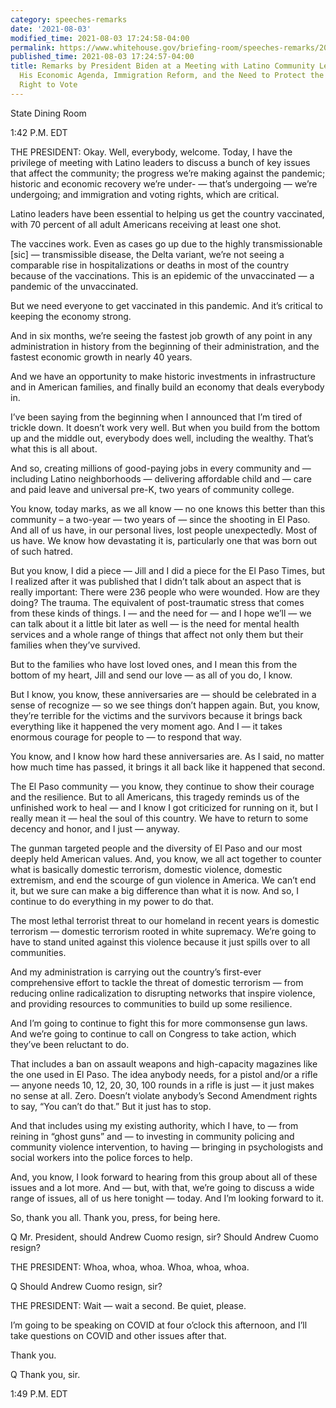 ```yaml
---
category: speeches-remarks
date: '2021-08-03'
modified_time: 2021-08-03 17:24:58-04:00
permalink: https://www.whitehouse.gov/briefing-room/speeches-remarks/2021/08/03/remarks-by-president-biden-at-a-meeting-with-latino-community-leaders-to-discuss-his-economic-agenda-immigration-reform-and-the-need-to-protect-the-sacred-constitutional-right-to-vote/
published_time: 2021-08-03 17:24:57-04:00
title: Remarks by President Biden at a Meeting with Latino Community Leaders to Discuss
  His Economic Agenda, Immigration Reform, and the Need to Protect the Sacred, Constitutional
  Right to Vote
---
```

 
State Dining Room

1:42 P.M. EDT

THE PRESIDENT: Okay. Well, everybody, welcome. Today, I have the
privilege of meeting with Latino leaders to discuss a bunch of key
issues that affect the community; the progress we’re making against the
pandemic; historic and economic recovery we’re under- — that’s
undergoing — we’re undergoing; and immigration and voting rights, which
are critical.

Latino leaders have been essential to helping us get the country
vaccinated, with 70 percent of all adult Americans receiving at least
one shot.

The vaccines work. Even as cases go up due to the highly
transmissionable \[sic\] — transmissible disease, the Delta variant,
we’re not seeing a comparable rise in hospitalizations or deaths in most
of the country because of the vaccinations. This is an epidemic of the
unvaccinated — a pandemic of the unvaccinated.

But we need everyone to get vaccinated in this pandemic. And it’s
critical to keeping the economy strong.

And in six months, we’re seeing the fastest job growth of any point in
any administration in history from the beginning of their
administration, and the fastest economic growth in nearly 40 years.

And we have an opportunity to make historic investments in
infrastructure and in American families, and finally build an economy
that deals everybody in.

I’ve been saying from the beginning when I announced that I’m tired of
trickle down. It doesn’t work very well. But when you build from the
bottom up and the middle out, everybody does well, including the
wealthy. That’s what this is all about.

And so, creating millions of good-paying jobs in every community and —
including Latino neighborhoods — delivering affordable child and — care
and paid leave and universal pre-K, two years of community college.

You know, today marks, as we all know — no one knows this better than
this community – a two-year — two years of — since the shooting in El
Paso. And all of us have, in our personal lives, lost people
unexpectedly. Most of us have. We know how devastating it is,
particularly one that was born out of such hatred.

But you know, I did a piece — Jill and I did a piece for the El Paso
Times, but I realized after it was published that I didn’t talk about an
aspect that is really important: There were 236 people who were wounded.
How are they doing? The trauma. The equivalent of post-traumatic stress
that comes from these kinds of things. I — and the need for — and I hope
we’ll — we can talk about it a little bit later as well — is the need
for mental health services and a whole range of things that affect not
only them but their families when they’ve survived.

But to the families who have lost loved ones, and I mean this from the
bottom of my heart, Jill and send our love — as all of you do, I know.

But I know, you know, these anniversaries are — should be celebrated in
a sense of recognize — so we see things don’t happen again. But, you
know, they’re terrible for the victims and the survivors because it
brings back everything like it happened the very moment ago. And I — it
takes enormous courage for people to — to respond that way.

You know, and I know how hard these anniversaries are. As I said, no
matter how much time has passed, it brings it all back like it happened
that second.

The El Paso community — you know, they continue to show their courage
and the resilience. But to all Americans, this tragedy reminds us of the
unfinished work to heal — and I know I got criticized for running on it,
but I really mean it — heal the soul of this country. We have to return
to some decency and honor, and I just — anyway.

The gunman targeted people and the diversity of El Paso and our most
deeply held American values. And, you know, we all act together to
counter what is basically domestic terrorism, domestic violence,
domestic extremism, and end the scourge of gun violence in America. We
can’t end it, but we sure can make a big difference than what it is now.
And so, I continue to do everything in my power to do that.

The most lethal terrorist threat to our homeland in recent years is
domestic terrorism — domestic terrorism rooted in white supremacy. We’re
going to have to stand united against this violence because it just
spills over to all communities.

And my administration is carrying out the country’s first-ever
comprehensive effort to tackle the threat of domestic terrorism — from
reducing online radicalization to disrupting networks that inspire
violence, and providing resources to communities to build up some
resilience.

And I’m going to continue to fight this for more commonsense gun laws.
And we’re going to continue to call on Congress to take action, which
they’ve been reluctant to do.

That includes a ban on assault weapons and high-capacity magazines like
the one used in El Paso. The idea anybody needs, for a pistol and/or a
rifle — anyone needs 10, 12, 20, 30, 100 rounds in a rifle is just — it
just makes no sense at all. Zero. Doesn’t violate anybody’s Second
Amendment rights to say, “You can’t do that.” But it just has to stop.

And that includes using my existing authority, which I have, to — from
reining in “ghost guns” and — to investing in community policing and
community violence intervention, to having — bringing in psychologists
and social workers into the police forces to help.

And, you know, I look forward to hearing from this group about all of
these issues and a lot more. And — but, with that, we’re going to
discuss a wide range of issues, all of us here tonight — today. And I’m
looking forward to it.

So, thank you all. Thank you, press, for being here.

Q Mr. President, should Andrew Cuomo resign, sir? Should Andrew Cuomo
resign?

THE PRESIDENT: Whoa, whoa, whoa. Whoa, whoa, whoa.

Q Should Andrew Cuomo resign, sir?

THE PRESIDENT: Wait — wait a second. Be quiet, please.

I’m going to be speaking on COVID at four o’clock this afternoon, and
I’ll take questions on COVID and other issues after that.

Thank you.

Q Thank you, sir.

1:49 P.M. EDT
